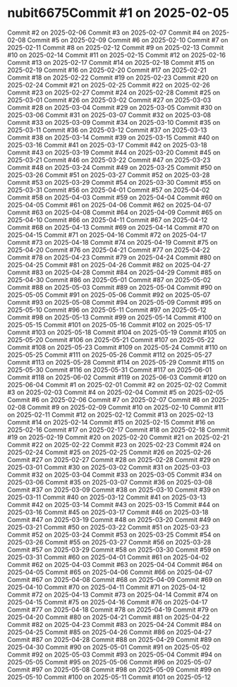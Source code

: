 # nubit6675Commit #1 on 2025-02-05
Commit #2 on 2025-02-06
Commit #3 on 2025-02-07
Commit #4 on 2025-02-08
Commit #5 on 2025-02-09
Commit #6 on 2025-02-10
Commit #7 on 2025-02-11
Commit #8 on 2025-02-12
Commit #9 on 2025-02-13
Commit #10 on 2025-02-14
Commit #11 on 2025-02-15
Commit #12 on 2025-02-16
Commit #13 on 2025-02-17
Commit #14 on 2025-02-18
Commit #15 on 2025-02-19
Commit #16 on 2025-02-20
Commit #17 on 2025-02-21
Commit #18 on 2025-02-22
Commit #19 on 2025-02-23
Commit #20 on 2025-02-24
Commit #21 on 2025-02-25
Commit #22 on 2025-02-26
Commit #23 on 2025-02-27
Commit #24 on 2025-02-28
Commit #25 on 2025-03-01
Commit #26 on 2025-03-02
Commit #27 on 2025-03-03
Commit #28 on 2025-03-04
Commit #29 on 2025-03-05
Commit #30 on 2025-03-06
Commit #31 on 2025-03-07
Commit #32 on 2025-03-08
Commit #33 on 2025-03-09
Commit #34 on 2025-03-10
Commit #35 on 2025-03-11
Commit #36 on 2025-03-12
Commit #37 on 2025-03-13
Commit #38 on 2025-03-14
Commit #39 on 2025-03-15
Commit #40 on 2025-03-16
Commit #41 on 2025-03-17
Commit #42 on 2025-03-18
Commit #43 on 2025-03-19
Commit #44 on 2025-03-20
Commit #45 on 2025-03-21
Commit #46 on 2025-03-22
Commit #47 on 2025-03-23
Commit #48 on 2025-03-24
Commit #49 on 2025-03-25
Commit #50 on 2025-03-26
Commit #51 on 2025-03-27
Commit #52 on 2025-03-28
Commit #53 on 2025-03-29
Commit #54 on 2025-03-30
Commit #55 on 2025-03-31
Commit #56 on 2025-04-01
Commit #57 on 2025-04-02
Commit #58 on 2025-04-03
Commit #59 on 2025-04-04
Commit #60 on 2025-04-05
Commit #61 on 2025-04-06
Commit #62 on 2025-04-07
Commit #63 on 2025-04-08
Commit #64 on 2025-04-09
Commit #65 on 2025-04-10
Commit #66 on 2025-04-11
Commit #67 on 2025-04-12
Commit #68 on 2025-04-13
Commit #69 on 2025-04-14
Commit #70 on 2025-04-15
Commit #71 on 2025-04-16
Commit #72 on 2025-04-17
Commit #73 on 2025-04-18
Commit #74 on 2025-04-19
Commit #75 on 2025-04-20
Commit #76 on 2025-04-21
Commit #77 on 2025-04-22
Commit #78 on 2025-04-23
Commit #79 on 2025-04-24
Commit #80 on 2025-04-25
Commit #81 on 2025-04-26
Commit #82 on 2025-04-27
Commit #83 on 2025-04-28
Commit #84 on 2025-04-29
Commit #85 on 2025-04-30
Commit #86 on 2025-05-01
Commit #87 on 2025-05-02
Commit #88 on 2025-05-03
Commit #89 on 2025-05-04
Commit #90 on 2025-05-05
Commit #91 on 2025-05-06
Commit #92 on 2025-05-07
Commit #93 on 2025-05-08
Commit #94 on 2025-05-09
Commit #95 on 2025-05-10
Commit #96 on 2025-05-11
Commit #97 on 2025-05-12
Commit #98 on 2025-05-13
Commit #99 on 2025-05-14
Commit #100 on 2025-05-15
Commit #101 on 2025-05-16
Commit #102 on 2025-05-17
Commit #103 on 2025-05-18
Commit #104 on 2025-05-19
Commit #105 on 2025-05-20
Commit #106 on 2025-05-21
Commit #107 on 2025-05-22
Commit #108 on 2025-05-23
Commit #109 on 2025-05-24
Commit #110 on 2025-05-25
Commit #111 on 2025-05-26
Commit #112 on 2025-05-27
Commit #113 on 2025-05-28
Commit #114 on 2025-05-29
Commit #115 on 2025-05-30
Commit #116 on 2025-05-31
Commit #117 on 2025-06-01
Commit #118 on 2025-06-02
Commit #119 on 2025-06-03
Commit #120 on 2025-06-04
Commit #1 on 2025-02-01
Commit #2 on 2025-02-02
Commit #3 on 2025-02-03
Commit #4 on 2025-02-04
Commit #5 on 2025-02-05
Commit #6 on 2025-02-06
Commit #7 on 2025-02-07
Commit #8 on 2025-02-08
Commit #9 on 2025-02-09
Commit #10 on 2025-02-10
Commit #11 on 2025-02-11
Commit #12 on 2025-02-12
Commit #13 on 2025-02-13
Commit #14 on 2025-02-14
Commit #15 on 2025-02-15
Commit #16 on 2025-02-16
Commit #17 on 2025-02-17
Commit #18 on 2025-02-18
Commit #19 on 2025-02-19
Commit #20 on 2025-02-20
Commit #21 on 2025-02-21
Commit #22 on 2025-02-22
Commit #23 on 2025-02-23
Commit #24 on 2025-02-24
Commit #25 on 2025-02-25
Commit #26 on 2025-02-26
Commit #27 on 2025-02-27
Commit #28 on 2025-02-28
Commit #29 on 2025-03-01
Commit #30 on 2025-03-02
Commit #31 on 2025-03-03
Commit #32 on 2025-03-04
Commit #33 on 2025-03-05
Commit #34 on 2025-03-06
Commit #35 on 2025-03-07
Commit #36 on 2025-03-08
Commit #37 on 2025-03-09
Commit #38 on 2025-03-10
Commit #39 on 2025-03-11
Commit #40 on 2025-03-12
Commit #41 on 2025-03-13
Commit #42 on 2025-03-14
Commit #43 on 2025-03-15
Commit #44 on 2025-03-16
Commit #45 on 2025-03-17
Commit #46 on 2025-03-18
Commit #47 on 2025-03-19
Commit #48 on 2025-03-20
Commit #49 on 2025-03-21
Commit #50 on 2025-03-22
Commit #51 on 2025-03-23
Commit #52 on 2025-03-24
Commit #53 on 2025-03-25
Commit #54 on 2025-03-26
Commit #55 on 2025-03-27
Commit #56 on 2025-03-28
Commit #57 on 2025-03-29
Commit #58 on 2025-03-30
Commit #59 on 2025-03-31
Commit #60 on 2025-04-01
Commit #61 on 2025-04-02
Commit #62 on 2025-04-03
Commit #63 on 2025-04-04
Commit #64 on 2025-04-05
Commit #65 on 2025-04-06
Commit #66 on 2025-04-07
Commit #67 on 2025-04-08
Commit #68 on 2025-04-09
Commit #69 on 2025-04-10
Commit #70 on 2025-04-11
Commit #71 on 2025-04-12
Commit #72 on 2025-04-13
Commit #73 on 2025-04-14
Commit #74 on 2025-04-15
Commit #75 on 2025-04-16
Commit #76 on 2025-04-17
Commit #77 on 2025-04-18
Commit #78 on 2025-04-19
Commit #79 on 2025-04-20
Commit #80 on 2025-04-21
Commit #81 on 2025-04-22
Commit #82 on 2025-04-23
Commit #83 on 2025-04-24
Commit #84 on 2025-04-25
Commit #85 on 2025-04-26
Commit #86 on 2025-04-27
Commit #87 on 2025-04-28
Commit #88 on 2025-04-29
Commit #89 on 2025-04-30
Commit #90 on 2025-05-01
Commit #91 on 2025-05-02
Commit #92 on 2025-05-03
Commit #93 on 2025-05-04
Commit #94 on 2025-05-05
Commit #95 on 2025-05-06
Commit #96 on 2025-05-07
Commit #97 on 2025-05-08
Commit #98 on 2025-05-09
Commit #99 on 2025-05-10
Commit #100 on 2025-05-11
Commit #101 on 2025-05-12
